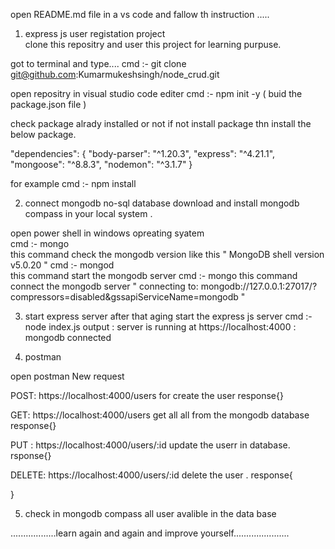 open README.md file in a vs code and fallow th instruction .....


1. express js user registation project  
clone this repositry and user this project for learning purpuse.

 got to terminal and type....
  cmd  :- git clone git@github.com:Kumarmukeshsingh/node_crud.git

 open repositry in visual studio code editer
 cmd :-  npm init -y  ( buid the package.json file )

 check package alrady installed or not if not install package thn install the below package.
 
  "dependencies": {
    "body-parser": "^1.20.3",
    "express": "^4.21.1",
    "mongoose": "^8.8.3",
    "nodemon": "^3.1.7"
  }
  
   for example cmd :- npm install <package name>
   


  2. connect mongodb no-sql database
   download and  install mongodb compass in your local system .

   open power shell in windows opreating syatem  
   cmd :- mongo      
   this command check the mongodb version like  this  " MongoDB shell version v5.0.20 "
   cmd :- mongod     
   this command start the mongodb server 
   cmd :- mongo 
  this command  connect the mongodb server
   " connecting to: mongodb://127.0.0.1:27017/?compressors=disabled&gssapiServiceName=mongodb "    


 3. start express server 
 after that aging start the express js server
cmd :- node index.js 
output 
 : server is running at  https://localhost:4000
 : mongodb connected 



 4. postman

 open postman 
 New request 

 
  POST: https://localhost:4000/users
  for create the user 
  response{}
  
  GET: https://localhost:4000/users
  get all all  from the mongodb database
  response{}
  
  PUT :  https://localhost:4000/users/:id
  update the userr in database.
  rsponse{}
  
  DELETE: https://localhost:4000/users/:id 
  delete the user .
response{

}




5. check in mongodb compass 
all user avalible in the data base 


..................learn again and again and improve yourself......................
  

   
   
                    

   

  
 


